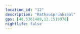 ```yaml
---
location_id: "12"
description: "Rathausprunksaal"
gps: [48.5361489,12.1519978]
nightlife: false
---
```

